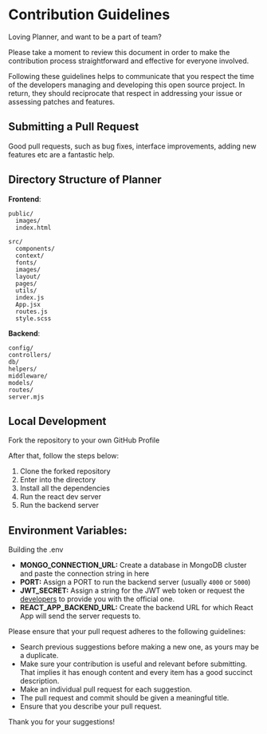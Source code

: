 # Contribution Guidelines

Loving Planner, and want to be a part of team?

Please take a moment to review this document in order to make the contribution process straightforward and effective for everyone involved.

Following these guidelines helps to communicate that you respect the time of the developers managing and developing this open source project. 
In return, they should reciprocate that respect in addressing your issue or assessing patches and features.

## Submitting a Pull Request

Good pull requests, such as bug fixes, interface improvements, adding new features etc are a fantastic help.

## Directory Structure of Planner

**Frontend**: 
```
public/
  images/
  index.html
  
src/
  components/
  context/
  fonts/
  images/
  layout/
  pages/
  utils/
  index.js
  App.jsx
  routes.js
  style.scss
```

**Backend**: 
```
config/
controllers/
db/
helpers/
middleware/
models/
routes/
server.mjs
```

## Local Development

Fork the repository to your own GitHub Profile

After that, follow the steps below: 

1. Clone the forked repository
2. Enter into the directory
3. Install all the dependencies
4. Run the react dev server
5. Run the backend server

## Environment Variables:

Building the .env

- **MONGO_CONNECTION_URL:** Create a database in MongoDB cluster and paste the connection string in here
- **PORT:** Assign a PORT to run the backend server (usually `4000` or `5000`)
- **JWT_SECRET:** Assign a string for the JWT web token or request the [developers](https://github.com/akshatmittal61/Planner/blob/master/README.md#author) to provide you with the official one.
- **REACT_APP_BACKEND_URL:** Create the backend URL for which React App will send the server requests to.

Please ensure that your pull request adheres to the following guidelines:

- Search previous suggestions before making a new one, as yours may be a duplicate.
- Make sure your contribution is useful and relevant before submitting. That implies it has enough content and every item has a good succinct description.
- Make an individual pull request for each suggestion.
- The pull request and commit should be given a meaningful title.
- Ensure that you describe your pull request.

Thank you for your suggestions!
